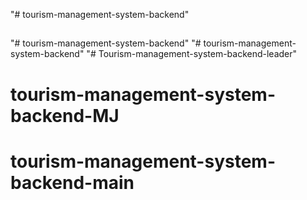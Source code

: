 "# tourism-management-system-backend" 
##
"# tourism-management-system-backend" 
"# tourism-management-system-backend" 
"# Tourism-management-system-backend-leader" 
# tourism-management-system-backend-MJ
# tourism-management-system-backend-main
